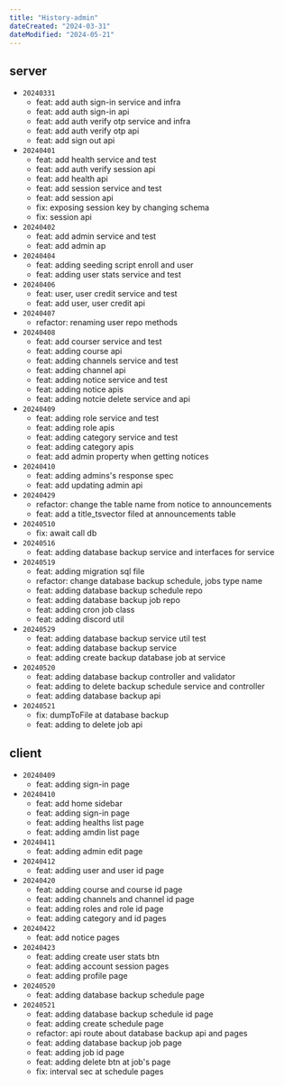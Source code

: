```yaml
---
title: "History-admin"
dateCreated: "2024-03-31"
dateModified: "2024-05-21"
---
```

## server
- `20240331`
	- feat: add auth sign-in service and infra
	- feat: add auth sign-in api
	- feat: add auth verify otp service and infra
	- feat: add auth verify otp api
	- feat: add sign out api
- `20240401`
	- feat: add health service and test
	- feat: add auth verify session api
	- feat: add health api
	- feat: add session service and test
	- feat: add session api
	- fix: exposing session key by changing schema
	- fix: session api
- `20240402`
	- feat: add admin service and test
	- feat: add admin ap
- `20240404`
	- feat: adding seeding script enroll and user
	- feat: adding user stats service and test
- `20240406`
	- feat: user, user credit service and test
	- feat: add user, user credit api
- `20240407`
	- refactor: renaming user repo methods
- `20240408`
	- feat: add courser service and test
	- feat: adding course api
	- feat: adding channels service and test
	- feat: adding channel api
	- feat: adding notice service and test
	- feat: adding notice apis
	- feat: adding notcie delete service and api
- `20240409`
	- feat: adding role service and test
	- feat: adding role apis
	- feat: adding category service and test
	- feat: adding category apis
	- feat: add admin property when getting notices
- `20240410`
	- feat: adding admins's response spec
	- feat: add updating admin api
- `20240429`
	- refactor: change the table name from notice to announcements
	- feat: add a title_tsvector filed at announcements table
- `20240510`
	- fix: await call db
- `20240516`
	- feat: adding database backup service and interfaces for service
- `20240519`
	- feat: adding migration sql file
	- refactor: change database backup schedule, jobs type name
	- feat: adding database backup schedule repo
	- feat: adding database backup job repo
	- feat: adding cron job class
	- feat: adding discord util
- `20240529`
	- feat: adding database backup service util test
	- feat: adding database backup service
	- feat: adding create backup database job at service
- `20240520`
	- feat: adding database backup controller and validator
	- feat: adding to delete backup schedule service and controller
	- feat: adding database backup api
- `20240521`
	- fix: dumpToFile at database backup
	- feat: adding to delete job api
## client
- `20240409`
	- feat: adding sign-in page
- `20240410`
	- feat: add home sidebar
	- feat: adding sign-in page
	- feat: adding healths list page
	- feat: adding amdin list page 
- `20240411`
	- feat: adding admin edit page
- `20240412`
	- feat: adding user and user id page
- `20240420`
	- feat: adding course and course id page
	- feat: adding channels and channel id page
	- feat: adding roles and role id page
	- feat: adding category and id pages
- `20240422`
	- feat: add notice pages
- `20240423`
	- feat: adding create user stats btn
	- feat: adding account session pages
	- feat: adding profile page
- `20240520`
	- feat: adding database backup schedule page
- `20240521`
	- feat: adding database backup schedule id page
	- feat: adding create schedule page
	- refactor: api route about database backup api and pages
	- feat: adding database backup job page
	- feat: adding job id page
	- feat: adding delete btn at job's page
	- fix: interval sec at schedule pages